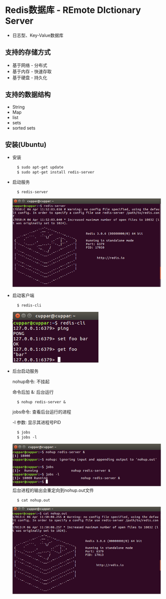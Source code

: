 # Redis数据库 - REmote DIctionary Server

- 日志型、Key-Value数据库

## 支持的存储方式

- 基于网络 - 分布式
- 基于内存 - 快速存取
- 基于硬盘 - 持久化

## 支持的数据结构

- String
- Map
- list
- sets
- sorted sets

## 安装(Ubuntu)

- 安装

        $ sudo apt-get update
        $ sudo apt-get install redis-server

- 启动服务

        $ redis-server
    ![redis-server.png](images/redis-server.png)
- 启动客户端

        $ redis-cli
    ![redis-cli.png](images/redis-cli.png)
- 后台启动服务

    nohup命令: 不挂起

    命令后加 &: 后台运行

        $ nohup redis-server &

    jobs命令: 查看后台运行的进程

    -l 参数: 显示其进程号PID

        $ jobs
        $ jobs -l
    ![nohup-jobs.png](images/nohup-jobs.png)
    后台进程的输出会重定向到nohup.out文件

        $ cat nohup.out
    ![nohup-out.png](images/nohup-out.png)